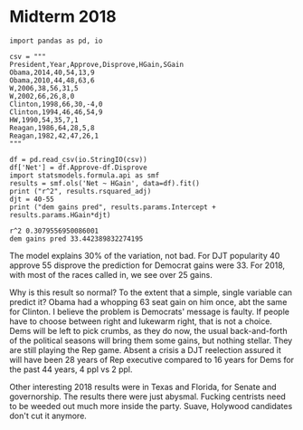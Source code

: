 # Midterm 2018

```
import pandas as pd, io

csv = """
President,Year,Approve,Disprove,HGain,SGain
Obama,2014,40,54,13,9
Obama,2010,44,48,63,6
W,2006,38,56,31,5
W,2002,66,26,8,0
Clinton,1998,66,30,-4,0
Clinton,1994,46,46,54,9
HW,1990,54,35,7,1
Reagan,1986,64,28,5,8
Reagan,1982,42,47,26,1
"""

df = pd.read_csv(io.StringIO(csv))
df['Net'] = df.Approve-df.Disprove
import statsmodels.formula.api as smf
results = smf.ols('Net ~ HGain', data=df).fit()
print ("r^2", results.rsquared_adj)
djt = 40-55
print ("dem gains pred", results.params.Intercept + results.params.HGain*djt)

r^2 0.3079556950086001
dem gains pred 33.442389832274195
```

The model explains 30% of the variation, not bad. For DJT popularity
40 approve 55 disprove the prediction for Democrat gains were 33. For
2018, with most of the races called in, we see over 25 gains.

Why is this result so normal? To the extent that a simple, single
variable can predict it? Obama had a whopping 63 seat gain on him
once, abt the same for Clinton. I believe the problem is Democrats'
message is faulty. If people have to choose between right and lukewarm
right, that is not a choice. Dems will be left to pick crumbs, as they
do now, the usual back-and-forth of the political seasons will bring
them some gains, but nothing stellar. They are still playing the Rep
game. Absent a crisis a DJT reelection assured it will have been 28
years of Rep executive compared to 16 years for Dems for the past 44
years, 4 ppl vs 2 ppl.

Other interesting 2018 results were in Texas and Florida, for Senate
and governorship. The results there were just abysmal. Fucking
centrists need to be weeded out much more inside the party. Suave,
Holywood candidates don't cut it anymore.











